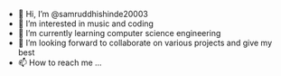 - 👋 Hi, I’m @samruddhishinde20003
- 💞️ I’m interested in music and coding
- 🌱 I’m currently learning computer science engineering
- 👀 I’m looking forward to collaborate on various projects and give my best 
- 📫 How to reach me ...

<!---
samruddhishinde20003/samruddhishinde20003 is a ✨ special ✨ repository because its `README.md` (this file) appears on your GitHub profile.
You can click the Preview link to take a look at your changes.
--->
